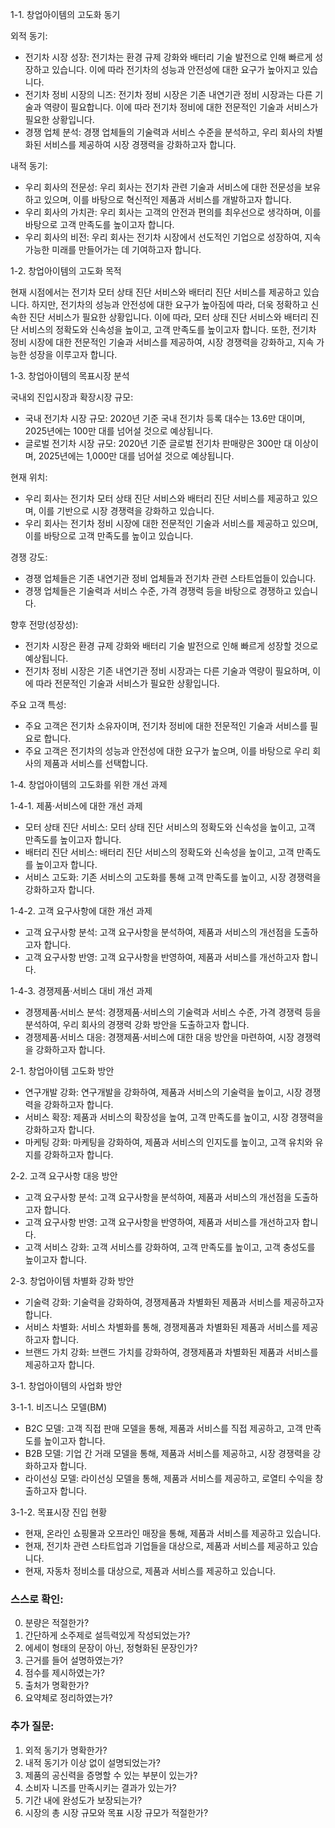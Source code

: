 1-1. 창업아이템의 고도화 동기

외적 동기:

* 전기차 시장 성장: 전기차는 환경 규제 강화와 배터리 기술 발전으로 인해 빠르게 성장하고 있습니다. 이에 따라 전기차의 성능과 안전성에 대한 요구가 높아지고 있습니다.
* 전기차 정비 시장의 니즈: 전기차 정비 시장은 기존 내연기관 정비 시장과는 다른 기술과 역량이 필요합니다. 이에 따라 전기차 정비에 대한 전문적인 기술과 서비스가 필요한 상황입니다.
* 경쟁 업체 분석: 경쟁 업체들의 기술력과 서비스 수준을 분석하고, 우리 회사의 차별화된 서비스를 제공하여 시장 경쟁력을 강화하고자 합니다.

내적 동기:

* 우리 회사의 전문성: 우리 회사는 전기차 관련 기술과 서비스에 대한 전문성을 보유하고 있으며, 이를 바탕으로 혁신적인 제품과 서비스를 개발하고자 합니다.
* 우리 회사의 가치관: 우리 회사는 고객의 안전과 편의를 최우선으로 생각하며, 이를 바탕으로 고객 만족도를 높이고자 합니다.
* 우리 회사의 비전: 우리 회사는 전기차 시장에서 선도적인 기업으로 성장하여, 지속 가능한 미래를 만들어가는 데 기여하고자 합니다.

1-2. 창업아이템의 고도화 목적

현재 시점에서는 전기차 모터 상태 진단 서비스와 배터리 진단 서비스를 제공하고 있습니다. 하지만, 전기차의 성능과 안전성에 대한 요구가 높아짐에 따라, 더욱 정확하고 신속한 진단 서비스가 필요한 상황입니다. 이에 따라, 모터 상태 진단 서비스와 배터리 진단 서비스의 정확도와 신속성을 높이고, 고객 만족도를 높이고자 합니다. 또한, 전기차 정비 시장에 대한 전문적인 기술과 서비스를 제공하여, 시장 경쟁력을 강화하고, 지속 가능한 성장을 이루고자 합니다.

1-3. 창업아이템의 목표시장 분석

국내외 진입시장과 확장시장 규모:

* 국내 전기차 시장 규모: 2020년 기준 국내 전기차 등록 대수는 13.6만 대이며, 2025년에는 100만 대를 넘어설 것으로 예상됩니다.
* 글로벌 전기차 시장 규모: 2020년 기준 글로벌 전기차 판매량은 300만 대 이상이며, 2025년에는 1,000만 대를 넘어설 것으로 예상됩니다.

현재 위치:

* 우리 회사는 전기차 모터 상태 진단 서비스와 배터리 진단 서비스를 제공하고 있으며, 이를 기반으로 시장 경쟁력을 강화하고 있습니다.
* 우리 회사는 전기차 정비 시장에 대한 전문적인 기술과 서비스를 제공하고 있으며, 이를 바탕으로 고객 만족도를 높이고 있습니다.

경쟁 강도:

* 경쟁 업체들은 기존 내연기관 정비 업체들과 전기차 관련 스타트업들이 있습니다.
* 경쟁 업체들은 기술력과 서비스 수준, 가격 경쟁력 등을 바탕으로 경쟁하고 있습니다.

향후 전망(성장성):

* 전기차 시장은 환경 규제 강화와 배터리 기술 발전으로 인해 빠르게 성장할 것으로 예상됩니다.
* 전기차 정비 시장은 기존 내연기관 정비 시장과는 다른 기술과 역량이 필요하며, 이에 따라 전문적인 기술과 서비스가 필요한 상황입니다.

주요 고객 특성:

* 주요 고객은 전기차 소유자이며, 전기차 정비에 대한 전문적인 기술과 서비스를 필요로 합니다.
* 주요 고객은 전기차의 성능과 안전성에 대한 요구가 높으며, 이를 바탕으로 우리 회사의 제품과 서비스를 선택합니다.

1-4. 창업아이템의 고도화를 위한 개선 과제

1-4-1. 제품·서비스에 대한 개선 과제

* 모터 상태 진단 서비스: 모터 상태 진단 서비스의 정확도와 신속성을 높이고, 고객 만족도를 높이고자 합니다.
* 배터리 진단 서비스: 배터리 진단 서비스의 정확도와 신속성을 높이고, 고객 만족도를 높이고자 합니다.
* 서비스 고도화: 기존 서비스의 고도화를 통해 고객 만족도를 높이고, 시장 경쟁력을 강화하고자 합니다.

1-4-2. 고객 요구사항에 대한 개선 과제

* 고객 요구사항 분석: 고객 요구사항을 분석하여, 제품과 서비스의 개선점을 도출하고자 합니다.
* 고객 요구사항 반영: 고객 요구사항을 반영하여, 제품과 서비스를 개선하고자 합니다.

1-4-3. 경쟁제품·서비스 대비 개선 과제

* 경쟁제품·서비스 분석: 경쟁제품·서비스의 기술력과 서비스 수준, 가격 경쟁력 등을 분석하여, 우리 회사의 경쟁력 강화 방안을 도출하고자 합니다.
* 경쟁제품·서비스 대응: 경쟁제품·서비스에 대한 대응 방안을 마련하여, 시장 경쟁력을 강화하고자 합니다.

2-1. 창업아이템 고도화 방안

* 연구개발 강화: 연구개발을 강화하여, 제품과 서비스의 기술력을 높이고, 시장 경쟁력을 강화하고자 합니다.
* 서비스 확장: 제품과 서비스의 확장성을 높여, 고객 만족도를 높이고, 시장 경쟁력을 강화하고자 합니다.
* 마케팅 강화: 마케팅을 강화하여, 제품과 서비스의 인지도를 높이고, 고객 유치와 유지를 강화하고자 합니다.

2-2. 고객 요구사항 대응 방안

* 고객 요구사항 분석: 고객 요구사항을 분석하여, 제품과 서비스의 개선점을 도출하고자 합니다.
* 고객 요구사항 반영: 고객 요구사항을 반영하여, 제품과 서비스를 개선하고자 합니다.
* 고객 서비스 강화: 고객 서비스를 강화하여, 고객 만족도를 높이고, 고객 충성도를 높이고자 합니다.

2-3. 창업아이템 차별화 강화 방안

* 기술력 강화: 기술력을 강화하여, 경쟁제품과 차별화된 제품과 서비스를 제공하고자 합니다.
* 서비스 차별화: 서비스 차별화를 통해, 경쟁제품과 차별화된 제품과 서비스를 제공하고자 합니다.
* 브랜드 가치 강화: 브랜드 가치를 강화하여, 경쟁제품과 차별화된 제품과 서비스를 제공하고자 합니다.

3-1. 창업아이템의 사업화 방안

3-1-1. 비즈니스 모델(BM)

* B2C 모델: 고객 직접 판매 모델을 통해, 제품과 서비스를 직접 제공하고, 고객 만족도를 높이고자 합니다.
* B2B 모델: 기업 간 거래 모델을 통해, 제품과 서비스를 제공하고, 시장 경쟁력을 강화하고자 합니다.
* 라이선싱 모델: 라이선싱 모델을 통해, 제품과 서비스를 제공하고, 로열티 수익을 창출하고자 합니다.

3-1-2. 목표시장 진입 현황

* 현재, 온라인 쇼핑몰과 오프라인 매장을 통해, 제품과 서비스를 제공하고 있습니다.
* 현재, 전기차 관련 스타트업과 기업들을 대상으로, 제품과 서비스를 제공하고 있습니다.
* 현재, 자동차 정비소를 대상으로, 제품과 서비스를 제공하고 있습니다.

### 스스로 확인:
0. 분량은 적절한가?
1. 간단하게 소주제로 설득력있게 작성되었는가?
2. 에세이 형태의 문장이 아닌, 정형화된 문장인가?
3. 근거를 들어 설명하였는가?
4. 점수를 제시하였는가?
5. 출처가 명확한가?
6. 요약체로 정리하였는가?

### 추가 질문:
1. 외적 동기가 명확한가?
2. 내적 동기가 이상 없이 설명되었는가?
3. 제품의 공신력을 증명할 수 있는 부분이 있는가?
4. 소비자 니즈를 만족시키는 결과가 있는가?
5. 기간 내에 완성도가 보장되는가?
6. 시장의 총 시장 규모와 목표 시장 규모가 적절한가?